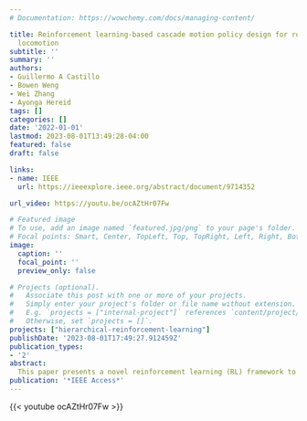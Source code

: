 ```yaml
---
# Documentation: https://wowchemy.com/docs/managing-content/

title: Reinforcement learning-based cascade motion policy design for robust 3D bipedal
  locomotion
subtitle: ''
summary: ''
authors:
- Guillermo A Castillo
- Bowen Weng
- Wei Zhang
- Ayonga Hereid
tags: []
categories: []
date: '2022-01-01'
lastmod: 2023-08-01T13:49:28-04:00
featured: false
draft: false

links:
- name: IEEE
  url: https://ieeexplore.ieee.org/abstract/document/9714352

url_video: https://youtu.be/ocAZtHr07Fw

# Featured image
# To use, add an image named `featured.jpg/png` to your page's folder.
# Focal points: Smart, Center, TopLeft, Top, TopRight, Left, Right, BottomLeft, Bottom, BottomRight.
image:
  caption: ''
  focal_point: ''
  preview_only: false

# Projects (optional).
#   Associate this post with one or more of your projects.
#   Simply enter your project's folder or file name without extension.
#   E.g. `projects = ["internal-project"]` references `content/project/deep-learning/index.md`.
#   Otherwise, set `projects = []`.
projects: ["hierarchical-reinforcement-learning"]
publishDate: '2023-08-01T17:49:27.912459Z'
publication_types:
- '2'
abstract: 
  This paper presents a novel reinforcement learning (RL) framework to design cascade feedback control policies for 3D bipedal locomotion. Existing RL algorithms are often trained in an end-to-end manner or rely on prior knowledge of some reference joint or task space trajectories. Unlike these studies, we propose a policy structure that decouples the bipedal locomotion problem into two modules that incorporate the physical insights from the nature of the walking dynamics and the well-established Hybrid Zero Dynamics approach for 3D bipedal walking. As a result, the overall RL framework has several key advantages, including lightweight network structure, sample efficiency, and less dependence on prior knowledge. The proposed solution learns stable and robust walking gaits from scratch and allows the controller to realize omnidirectional walking with accurate tracking of the desired velocity and heading angle. The learned policies also perform robustly against various adversarial forces applied to the torso and walking blindly on a series of challenging and unstructured terrains. These results demonstrate that the proposed cascade feedback control policy is suitable for navigation of 3D bipedal robots in indoor and outdoor environments.
publication: '*IEEE Access*'
---
```


{{< youtube ocAZtHr07Fw >}}